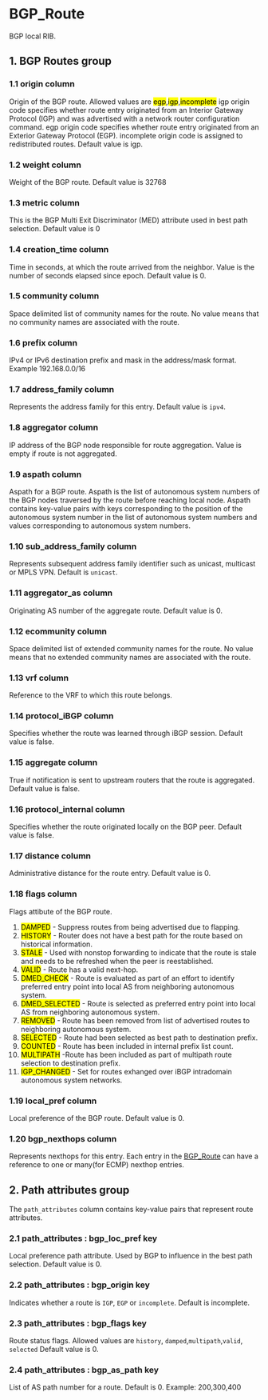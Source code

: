 # BGP_Route

BGP local RIB.

## 1. BGP Routes group

### 1.1 origin column

Origin of the BGP route. Allowed values are
<mark>egp</mark>,<mark>igp</mark>,<mark>incomplete</mark> igp origin code
specifies whether route entry originated from an Interior Gateway Protocol (IGP)
and was advertised with a network router configuration command. egp origin code
specifies whether route entry originated from an Exterior Gateway Protocol
(EGP). incomplete origin code is assigned to redistributed routes. Default value
is igp.

### 1.2 weight column

Weight of the BGP route. Default value is 32768

### 1.3 metric column

This is the BGP Multi Exit Discriminator (MED) attribute used in best path
selection. Default value is 0

### 1.4 creation_time column

Time in seconds, at which the route arrived from the neighbor. Value is the
number of seconds elapsed since epoch. Default value is 0.

### 1.5 community column

Space delimited list of community names for the route. No value means that no
community names are associated with the route.

### 1.6 prefix column

IPv4 or IPv6 destination prefix and mask in the address/mask format. Example
192.168.0.0/16

### 1.7 address_family column

Represents the address family for this entry. Default value is `ipv4`.

### 1.8 aggregator column

IP address of the BGP node responsible for route aggregation. Value is empty if
route is not aggregated.

### 1.9 aspath column

Aspath for a BGP route. Aspath is the list of autonomous system numbers of the
BGP nodes traversed by the route before reaching local node. Aspath contains
key-value pairs with keys corresponding to the position of the autonomous system
number in the list of autonomous system numbers and values corresponding to
autonomous system numbers.

### 1.10 sub_address_family column

Represents subsequent address family identifier such as unicast, multicast or
MPLS VPN. Default is `unicast`.

### 1.11 aggregator_as column

Originating AS number of the aggregate route. Default value is 0.

### 1.12 ecommunity column

Space delimited list of extended community names for the route. No value means
that no extended community names are associated with the route.

### 1.13 vrf column

Reference to the VRF to which this route belongs.

### 1.14 protocol_iBGP column

Specifies whether the route was learned through iBGP session. Default value is
false.

### 1.15 aggregate column

True if notification is sent to upstream routers that the route is aggregated.
Default value is false.

### 1.16 protocol_internal column

Specifies whether the route originated locally on the BGP peer. Default value is
false.

### 1.17 distance column

Administrative distance for the route entry. Default value is 0.

### 1.18 flags column

Flags attibute of the BGP route.

1. <mark>DAMPED</mark> - Suppress routes from being advertised due to flapping.
1. <mark>HISTORY</mark> - Router does not have a best path for the route based
on historical information.
1. <mark>STALE</mark> - Used with nonstop forwarding to indicate that the route
is stale and needs to be refreshed when the peer is reestablished.
1. <mark>VALID</mark> - Route has a valid next-hop.
1. <mark>DMED_CHECK</mark> - Route is evaluated as part of an effort to identify
preferred entry point into local AS from neighboring autonomous system.
1. <mark>DMED_SELECTED</mark> - Route is selected as preferred entry point into
local AS from neighboring autonomous system.
1. <mark>REMOVED</mark> - Route has been removed from list of advertised routes
to neighboring autonomous system.
1. <mark>SELECTED</mark> - Route had been selected as best path to destination
prefix.
1. <mark>COUNTED</mark> - Route has been included in internal prefix list count.
1. <mark>MULTIPATH</mark> -Route has been included as part of multipath route
selection to destination prefix.
1. <mark>IGP_CHANGED</mark> - Set for routes exhanged over iBGP intradomain
autonomous system networks.

### 1.19 local_pref column

Local preference of the BGP route. Default value is 0.

### 1.20 bgp_nexthops column

Represents nexthops for this entry. Each entry in the [BGP_Route](bgp_route.html) can
have a reference to one or many(for ECMP) nexthop entries.

## 2. Path attributes group

The `path_attributes` column contains key-value pairs that represent route
attributes.

### 2.1 path_attributes : bgp_loc_pref key

Local preference path attribute. Used by BGP to influence in the best path
selection. Default value is 0.

### 2.2 path_attributes : bgp_origin key

Indicates whether a route is `IGP`, `EGP` or `incomplete`. Default is
incomplete.

### 2.3 path_attributes : bgp_flags key

Route status flags. Allowed values are `history`, `damped`,`multipath`,`valid`,
`selected` Default value is 0.

### 2.4 path_attributes : bgp_as_path key

List of AS path number for a route. Default is 0. Example: 200,300,400

